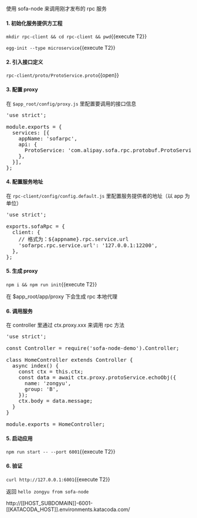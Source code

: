 使用 sofa-node 来调用刚才发布的 rpc 服务

#### 1. 初始化服务提供方工程

`mkdir rpc-client && cd rpc-client && pwd`{{execute T2}}

`egg-init --type microservice`{{execute T2}}

#### 2. 引入接口定义

`rpc-client/proto/ProtoService.proto`{{open}}

#### 3. 配置 proxy

在 `$app_root/config/proxy.js` 里配置要调用的接口信息

<pre class="file" data-filename="rpc-client/config/proxy.js" data-target="replace">
'use strict';

module.exports = {
  services: [{
    appName: 'sofarpc',
    api: {
      ProtoService: 'com.alipay.sofa.rpc.protobuf.ProtoService',
    },
  }],
};
</pre>

#### 4. 配置服务地址

在 `rpc-client/config/config.default.js` 里配置服务提供者的地址（以 app 为单位）

<pre class="file" data-filename="rpc-client/config/config.default.js"  data-target="replace">
'use strict';

exports.sofaRpc = {
  client: {
    // 格式为：${appname}.rpc.service.url
    'sofarpc.rpc.service.url': '127.0.0.1:12200',
  },
};
</pre>

#### 5. 生成 proxy

`npm i && npm run init`{{execute T2}}

在 $app_root/app/proxy 下会生成 rpc 本地代理

#### 6. 调用服务

在 controller 里通过 ctx.proxy.xxx 来调用 rpc 方法

<pre class="file" data-filename="rpc-client/app/controller/home.js"  data-target="replace">
'use strict';

const Controller = require('sofa-node-demo').Controller;

class HomeController extends Controller {
  async index() {
    const ctx = this.ctx;
    const data = await ctx.proxy.protoService.echoObj({
      name: 'zongyu',
      group: 'B',
    });
    ctx.body = data.message;
  }
}

module.exports = HomeController;
</pre>

#### 5. 启动应用

`npm run start -- --port 6001`{{execute T2}}

#### 6. 验证

`curl http://127.0.0.1:6001`{{execute T2}}

返回 `hello zongyu from sofa-node`

http://[[HOST_SUBDOMAIN]]-6001-[[KATACODA_HOST]].environments.katacoda.com/
